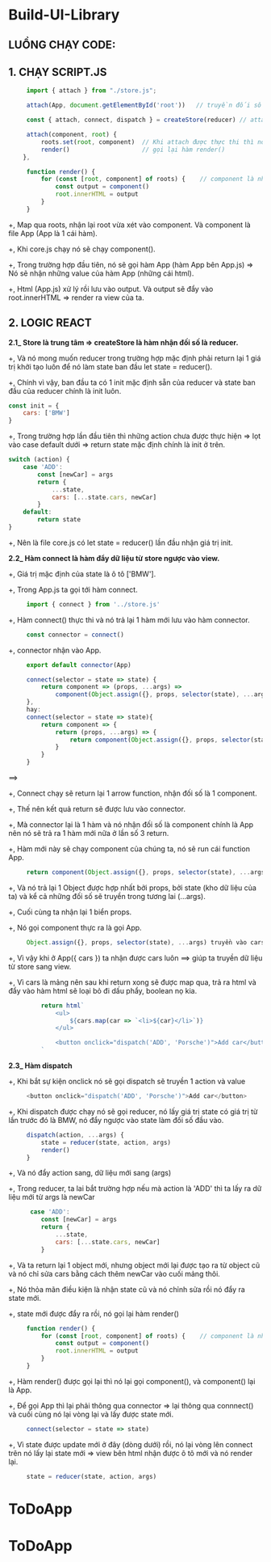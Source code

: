 # Build-UI-Library

## LUỒNG CHẠY CODE:
## 1. CHẠY SCRIPT.JS
   ```javascript
        import { attach } from "./store.js";
   ```
   ```javascript
        attach(App, document.getElementById('root'))   // truyền đối số: component và  root.
   ```
   ```javascript
        const { attach, connect, dispatch } = createStore(reducer) // attach import từ createStore.
   ``` 
   ```javascript         
        attach(component, root) {
            roots.set(root, component)  // Khi attach được thực thi thì nó set root là key, component là value.
            render()                    // gọi lại hàm render()
       },
   ```  
   ```javascript
        function render() {         
            for (const [root, component] of roots) {    // component là những thành phần chứa view.
                const output = component()
                root.innerHTML = output
            }
        }
   ```

+, Map qua roots, nhận lại root vừa xét vào component. Và component là file App (App là 1 cái hàm).

+, Khi core.js chạy nó sẽ chạy component().

+, Trong trường hợp đầu tiên, nó sẽ gọi hàm App (hàm App bên App.js) => Nó sẽ nhận những value của hàm App (những cái html).

+, Html (App.js) xử lý rồi lưu vào output. Và output sẽ đẩy vào root.innerHTML => render ra view của ta.

## 2. LOGIC REACT

   **2.1_ Store là trung tâm => createStore là hàm nhận đối số là reducer.**
  
   +, Và nó mong muốn reducer trong trường hợp mặc định phải return lại 1 giá trị khởi tạo luôn để nó làm state ban đầu  let state = reducer().
    
   +, Chính vì vậy, ban đầu ta có 1 init mặc định sẵn của reducer và state ban đầu của reducer chính là init luôn.
```javascript   
const init = {
    cars: ['BMW']
}
``` 

   +, Trong trường hợp lần đầu tiên thì những action chưa được thực hiện 
      => lọt vào case default dưới 
      => return state mặc định chính là init ở trên.
```javascript
switch (action) {
    case 'ADD':
        const [newCar] = args
        return {
            ...state, 
            cars: [...state.cars, newCar]
        }
    default: 
        return state
}
```
   +, Nên là file core.js có let state = reducer() lần đầu nhận giá trị init. 

**2.2_ Hàm connect là hàm đẩy dữ liệu từ store ngược vào view.**

   +, Giá trị mặc định của state là ô tô ['BMW']. 

   +, Trong App.js ta gọi tới hàm connect. 
   ```javascript
        import { connect } from '../store.js'
   ```

   +, Hàm connect() thực thi và nó trả lại 1 hàm mới lưu vào hàm connector.
   ```javascript
        const connector = connect()
   ```
   +, connector nhận vào App. 
   ```javascript
        export default connector(App)

        connect(selector = state => state) {
            return component => (props, ...args) =>
                component(Object.assign({}, props, selector(state), ...args))
        },
        hay: 
        connect(selector = state => state){
            return component => {
                return (props, ...args) => {
                    return component(Object.assign({}, props, selector(state), ...args))
                }
            }
        }
   ```
==> 

   +, Connect chạy sẽ return lại 1 arrow function, nhận đối số là 1 component.   
   
   +, Thế nên kết quả return sẽ được lưu vào connector.
   
   +, Mà connector lại là 1 hàm và nó nhận đối số là component chính là App nên nó sẽ trả ra 1 hàm mới nữa ở lần số 3 return.   
   
   +, Hàm mới này sẽ chạy component của chúng ta, nó sẽ run cái function App.
   ```javascript
        return component(Object.assign({}, props, selector(state), ...args))
   ```
   
   +, Và nó trả lại 1 Object được hợp nhất bởi props, bởi state (kho dữ liệu của ta) và kể cả những đối số sẽ truyền trong tương lai (...args).
   
   +, Cuối cùng ta nhận lại 1 biển props.
   
   +, Nó gọi component thực ra là gọi App. 
   ```javascript
        Object.assign({}, props, selector(state), ...args) truyền vào cars trong function App({ cars }) {...}
   ```     
   +, Vì vậy khi ở  App({ cars }) ta nhận được cars luôn ==> giúp ta truyền dữ liệu từ store sang view.
   
   +, Vì cars là mảng nên sau khi return xong sẽ được map qua, trả ra html và đẩy vào hàm html sẽ loại bỏ đi dấu phẩy, boolean nọ kia.
   ```javascript
            return html`
                <ul>
                    ${cars.map(car => `<li>${car}</li>`)}
                </ul>

                <button onclick="dispatch('ADD', 'Porsche')">Add car</button>
            `
```
    
**2.3_ Hàm dispatch**

   +, Khi bắt sự kiện onclick nó sẽ gọi dispatch sẽ truyền 1 action và value 
   ```javascript
        <button onclick="dispatch('ADD', 'Porsche')">Add car</button>
   ``` 
   +, Khi dispatch được chạy nó sẽ gọi reducer, nó lấy giá trị state có giá trị từ lần trước đó là BMW, nó đẩy ngược vào state làm đối số đầu vào.
   ```javascript
        dispatch(action, ...args) {
            state = reducer(state, action, args)
            render()
        }
   ``` 
   +, Và nó đẩy action  sang, dữ liệu mới sang (args)

   +, Trong reducer, ta lai bắt trường hợp nếu mà action là 'ADD' thì ta lấy ra dữ liệu mới từ args là newCar 
   ```javascript
         case 'ADD':
            const [newCar] = args
            return {
                ...state, 
                cars: [...state.cars, newCar]
            }
   ``` 
   +, Và ta return lại 1 object mới, nhưng object mới lại được tạo ra từ object cũ và nó chỉ sửa cars bằng cách thêm newCar vào cuối mảng thôi.

   +, Nó thỏa mãn điều kiện là nhận state cũ và nó chỉnh sửa rồi nó đẩy ra state mới.

   +, state mới được đẩy ra rồi, nó gọi lại hàm render()
   ```javascript
        function render() {     
            for (const [root, component] of roots) {    // component là những thành phần chứa view.
                const output = component()
                root.innerHTML = output
            }
        }
   ```
   +, Hàm render() được gọi lại thì nó lại gọi component(), và component() lại là App.

   +, Để gọi App thì lại phải thông qua connector => lại thông qua connnect() và cuối cùng nó lại vòng lại và lấy được state mới. 
   ```javascript
        connect(selector = state => state)
   ```
   +, Vì state được update mới ở đây (dòng dưới) rồi, nó lại vòng lên connect trên nó lấy lại state mới => view bên html nhận được ô tô mới và nó render lại. 
   ```javascript
        state = reducer(state, action, args)
   ```
# ToDoApp
# ToDoApp
